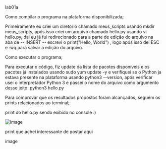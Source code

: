
lab01a

Como compilar o programa na plataforma disponibilizada;

Primeiramente eu criei um diretorio chamado meus_scripts usando mkdir meus_scripts, após isso criei um arquivo chamado hello.py usando vi hello.py, dai eu já fui redirecionado para a parte de edição do arquivo na aba de -- INSERT -- escrevi o print("Hello, World") , logo após isso dei ESC e :wq para salvar a edição do arquivo.

Como executar o programa;

Para executar o código, fiz update da lista de pacotes disponíveis e os pacotes já instalados usando sudo yum update -y e verifiquei se o Python ja estava presente na plataforma usando python3 --version, após verificar usei o interpretador Python 3 e passei o nome do arquivo como argumento desse jeito: python3 hello.py

Para comprovar que os resultados propostos foram alcançados, seguem os prints relacionados ao terminal;

print do hello.py sendo exibido no console :)

![image](https://github.com/Gabriel-Fuentes-de-Freitas-Yamashita/Sistemas-OP/assets/161405047/1cae33c9-3659-4540-ad6a-dd1229b07195)

print que achei interessante de postar aqui

image
